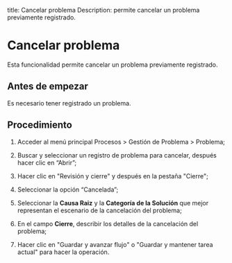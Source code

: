 title: Cancelar problema
Description: permite cancelar un problema previamente registrado.
# Cancelar problema

Esta funcionalidad permite cancelar un problema previamente registrado.

Antes de empezar
----------------

Es necesario tener registrado un problema.

Procedimiento 
-------------

1.  Acceder al menú principal Procesos \> Gestión
    de Problema \> Problema;

2.  Buscar y seleccionar un registro de problema para cancelar, después
    hacer clic en “Abrir”;

3.  Hacer clic en "Revisión y cierre" y después en la pestaña "Cierre";

4.  Seleccionar la opción “Cancelada”;

5.  Seleccionar la **Causa Raiz** y la **Categoría de la Solución** que mejor
    representan el escenario de la cancelación del problema;

6.  En el campo **Cierre**, describir los detalles de la cancelación del problema;

7.  Hacer clic en "Guardar y  avanzar flujo" o "Guardar y mantener tarea actual"
    para hacer la operación.

<!-- !!! tip "About"

    <b>Product/Version:</b> CITSmart | 8.00 &nbsp;&nbsp;
    <b>Updated:</b>02/19/2021 – Larissa Lourenço
